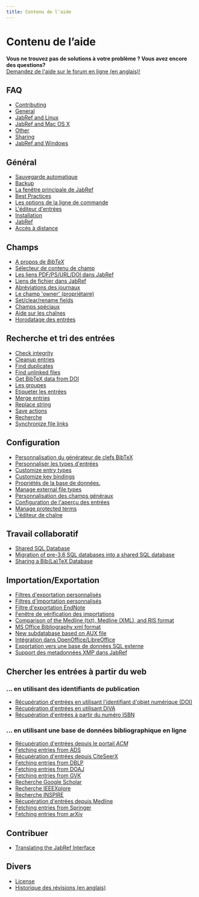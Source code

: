 ```yaml
---
title: Contenu de l’aide
---
```


# Contenu de l’aide

<div class="panel panel-info">
  <div class="panel-heading">
    <strong>Vous ne trouvez pas de solutions à votre problème ? Vous avez encore des questions?</strong>
  </div>
  <div class="panel-body">
    <a class="btn btn-default" role="button" href="http://discourse.jabref.org">Demandez de l'aide sur le forum en ligne (en anglais)!</a>
  </div>
</div>


## FAQ
- [Contributing](/fr/FAQcontributing)
- [General](/fr/FAQgeneral)
- [JabRef and Linux](/fr/FAQlinux)
- [JabRef and Mac OS X](/fr/FAQosx)
- [Other](/fr/FAQother)
- [Sharing](/fr/FAQsharing)
- [JabRef and Windows](/fr/FAQwindows)


## Général
- [Sauvegarde automatique](/fr/Autosave)
- [Backup](/fr/Backup)
- [La fenêtre principale de JabRef](/fr/BaseFrame)
- [Best Practices](/fr/BestPractices)
- [Les options de la ligne de commande](/fr/CommandLine)
- [L'éditeur d'entrées](/fr/EntryEditor)
- [Installation](/fr/Installation)
- [JabRef](/fr/JabRef)
- [Accès à distance](/fr/Remote)


## Champs
- [A propos de *BibTeX*](/fr/Bibtex)
- [Sélecteur de contenu de champ](/fr/ContentSelector)
- [Les liens PDF/PS/URL/DOI dans JabRef](/fr/ExternalFiles)
- [Liens de fichier dans JabRef](/fr/FileLinks)
- [Abréviations des journaux](/fr/JournalAbbreviations)
- [Le champ 'owner' (propriétaire)](/fr/Owner)
- [Set/clear/rename fields](/fr/SetClearRenameFields)
- [Champs spéciaux](/fr/SpecialFields)
- [Aide sur les chaînes](/fr/Strings)
- [Horodatage des entrées](/fr/TimeStamp)


## Recherche et tri des entrées
- [Check integrity](/fr/CheckIntegrity)
- [Cleanup entries](/fr/CleanupEntries)
- [Find duplicates](/fr/FindDuplicates)
- [Find unlinked files](/fr/FindUnlinkedFiles)
- [Get BibTeX data from DOI](/fr/GetBibTeXDataFromDOI)
- [Les groupes](/fr/Groups)
- [Etiqueter les entrées](/fr/Marking)
- [Merge entries](/fr/MergeEntries)
- [Replace string](/fr/ReplaceString)
- [Save actions](/fr/SaveActions)
- [Recherche](/fr/Search)
- [Synchronize file links](/fr/SynchroFileLinks)


## Configuration
- [Personnalisation du générateur de clefs BibTeX](/fr/BibtexKeyPatterns)
- [Personnaliser les types d'entrées](/fr/CustomEntries)
- [Customize entry types](/fr/CustomEntryTypes)
- [Customize key bindings](/fr/CustomKeyBindings)
- [Propriétés de la base de données.](/fr/DatabaseProperties)
- [Manage external file types](/fr/ExternalFileTypes)
- [Personnalisation des champs généraux](/fr/GeneralFields)
- [Configuration de l'aperçu des entrées](/fr/Preview)
- [Manage protected terms](/fr/ProtectedTerms)
- [L'éditeur de chaîne](/fr/StringEditor)


## Travail collaboratif
- [Shared SQL Database](/fr/SQLDatabase)
- [Migration of pre-3.6 SQL databases into a shared SQL database](/fr/SQLDatabaseMigration)
- [Sharing a Bib(La)TeX Database](/fr/SharedBibFile)


## Importation/Exportation
- [Filtres d'exportation personnalisés](/fr/CustomExports)
- [Filtres d'importation personnalisés](/fr/CustomImports)
- [Filtre d'exportation EndNote](/fr/EndNoteFilters)
- [Fenêtre de vérification des importations](/fr/ImportInspectionDialog)
- [Comparison of the Medline (txt), Medline (XML), and RIS format](/fr/MedlineRIS)
- [MS Office Bibliography xml format](/fr/MsOfficeBibFieldMapping)
- [New subdatabase based on AUX file](/fr/NewBasedOnAux)
- [Intégration dans OpenOffice/LibreOffice](/fr/OpenOfficeIntegration)
- [Exportation vers une base de données SQL externe](/fr/SQLExport)
- [Support des metadonnées XMP dans JabRef](/fr/XMP)


## Chercher les entrées à partir du web


### ... en utilisant des identifiants de publication
- [Récupération d'entrées en utilisant l'identifiant d'objet numérique (DOI)](/fr/DOItoBibTeX)
- [Récupération d'entrées en utilisant DiVA](/fr/DiVAtoBibTeX)
- [Récupération d'entrées à partir du numéro ISBN](/fr/ISBNtoBibTeX)


### ... en utilisant une base de données bibliographique en ligne
- [Récupération d'entrées depuis le portail *ACM*](/fr/ACMPortal)
- [Fetching entries from ADS](/fr/ADS)
- [Récupération d'entrées depuis CiteSeerX](/fr/CiteSeer)
- [Fetching entries from DBLP](/fr/DBLP)
- [Fetching entries from DOAJ](/fr/DOAJ)
- [Fetching entries from GVK](/fr/GVK)
- [Recherche Google Scholar](/fr/GoogleScholar)
- [Recherche IEEEXplore](/fr/IEEEXplore)
- [Recherche INSPIRE](/fr/INSPIRE)
- [Récupération d'entrées depuis Medline](/fr/Medline)
- [Fetching entries from Springer](/fr/Springer)
- [Fetching entries from arXiv](/fr/arXiv)



## Contribuer
- [Translating the JabRef Interface](/fr/TranslatingGUI)


## Divers
- [License](/fr/License)
- [Historique des révisions (en anglais)](/fr/RevisionHistory)


